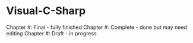 # Visual-C-Sharp
Chapter #: Final - fully finished
Chapter #: Complete - done but may need editing
Chapter #: Draft - in progress
